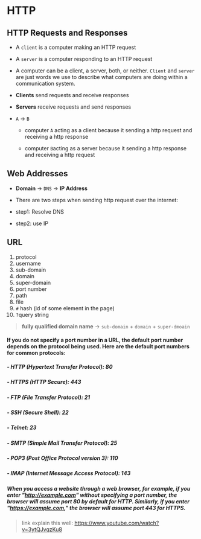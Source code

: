 # HTTP

## HTTP Requests and Responses

- A `client` is a computer making an HTTP request

- A `server` is a computer responding to an HTTP request

- A computer can be a client, a server, both, or neither. `Client` and `server` are just words we use to describe what computers are doing within a communication system.

- **Clients** send requests and receive responses

- **Servers** receive requests and send responses

- `A` $\to$ `B`

  - computer `A` acting as a client because it sending a http request and receiving a http response

  - computer `B`acting as a server because it sending a http response and receiving a http request

## Web Addresses

- **Domain** $\to$ `DNS` $\to$ **IP Address**

- There are two steps when sending http request over the internet:

- step1: Resolve DNS

- step2: use IP

## URL

1. protocol
2. username
3. sub-domain
4. domain
5. super-domain
6. port number
7. path
8. file
9. `#` hash (id of some element in the page)
10. `?`query string

> **fully qualified domain name** $\to$ `sub-domain` + `domain` + `super-dmoain`

#### If you do not specify a port number in a URL, the default port number depends on the protocol being used. Here are the default port numbers for common protocols:

##### - HTTP (Hypertext Transfer Protocol): 80

##### - HTTPS (HTTP Secure): 443

##### - FTP (File Transfer Protocol): 21

##### - SSH (Secure Shell): 22

##### - Telnet: 23

##### - SMTP (Simple Mail Transfer Protocol): 25

##### - POP3 (Post Office Protocol version 3): 110

##### - IMAP (Internet Message Access Protocol): 143

##### When you access a website through a web browser, for example, if you enter "http://example.com" without specifying a port number, the browser will assume port 80 by default for HTTP. Similarly, if you enter "https://example.com," the browser will assume port 443 for HTTPS.

> link explain this well: https://www.youtube.com/watch?v=3ytQJvqzKu8
